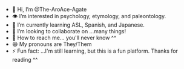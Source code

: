 - 👋 Hi, I’m @The-AroAce-Agate
- 👁️ I’m interested in psychology, etymology, and paleontology.
- 🌱 I’m currently learning ASL, Spanish, and Japanese.
- 🤝 I’m looking to collaborate on ...many things!
- 📨 How to reach me... you'll never know ^^
- 😄 My pronouns are They/Them
- ⚡ Fun fact: ...I'm still learning, but this is a fun platform. Thanks for reading ^^

<!---
The-AroAce-Agate/The-AroAce-Agate is a ✨ special ✨ repository because its `README.md` (this file) appears on your GitHub profile.
You can click the Preview link to take a look at your changes.
--->
